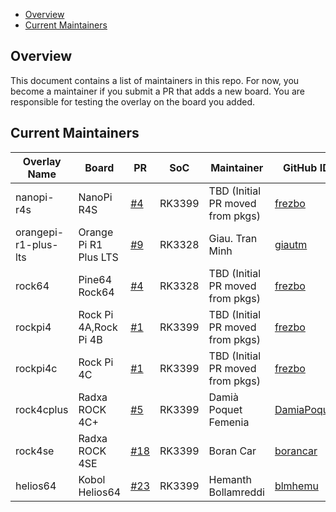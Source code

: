 - [Overview](#overview)
- [Current Maintainers](#current-maintainers)

## Overview

This document contains a list of maintainers in this repo. For now, you become a maintainer if you submit a PR that adds a new board. You are responsible for testing the overlay on the board you added.

## Current Maintainers

| Overlay Name         | Board                 | PR                                                        | SoC    | Maintainer                       | GitHub ID                                     |
| -------------------- | --------------------- | --------------------------------------------------------- | ------ | -------------------------------- | --------------------------------------------- |
| nanopi-r4s           | NanoPi R4S            | [#4](https://github.com/siderolabs/sbc-rockchip/pull/4)   | RK3399 | TBD (Initial PR moved from pkgs) | [frezbo](https://github.com/frezbo)           |
| orangepi-r1-plus-lts | Orange Pi R1 Plus LTS | [#9](https://github.com/siderolabs/sbc-rockchip/pull/9)   | RK3328 | Giau. Tran Minh                  | [giautm](https://github.com/giautm)           |
| rock64               | Pine64 Rock64         | [#4](https://github.com/siderolabs/sbc-rockchip/pull/4)   | RK3328 | TBD (Initial PR moved from pkgs) | [frezbo](https://github.com/frezbo)           |
| rockpi4              | Rock Pi 4A,Rock Pi 4B | [#1](https://github.com/siderolabs/sbc-rockchip/pull/1)   | RK3399 | TBD (Initial PR moved from pkgs) | [frezbo](https://github.com/frezbo)           |
| rockpi4c             | Rock Pi 4C            | [#1](https://github.com/siderolabs/sbc-rockchip/pull/1)   | RK3399 | TBD (Initial PR moved from pkgs) | [frezbo](https://github.com/frezbo)           |
| rock4cplus           | Radxa ROCK 4C+        | [#5](https://github.com/siderolabs/sbc-rockchip/pull/5)   | RK3399 | Damià Poquet Femenia             | [DamiaPoquet](https://github.com/DamiaPoquet) |
| rock4se              | Radxa ROCK 4SE        | [#18](https://github.com/siderolabs/sbc-rockchip/pull/18) | RK3399 | Boran Car                        | [borancar](https://github.com/borancar)       |
| helios64             | Kobol Helios64        | [#23](https://github.com/siderolabs/sbc-rockchip/pull/23) | RK3399 | Hemanth Bollamreddi              | [blmhemu](https://github.com/blmhemu)         |
